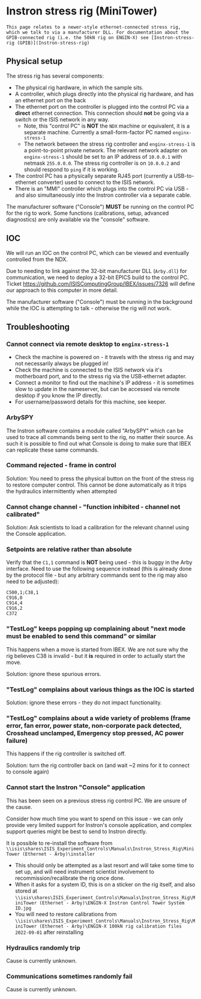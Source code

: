 # Instron stress rig (MiniTower)

```{note}
This page relates to a newer-style ethernet-connected stress rig, which we talk to via a manufacturer DLL. For documentation about the GPIB-connected rig (i.e. the 50kN rig on ENGIN-X) see [Instron-stress-rig (GPIB)](Instron-stress-rig)
```

## Physical setup

The stress rig has several components:
- The physical rig hardware, in which the sample sits.
- A controller, which plugs directly into the physical rig hardware, and has an ethernet port on the back
- The ethernet port on the controller is plugged into the control PC via a **direct** ethernet connection. This connection should **not** be going via a switch or the ISIS network in any way.
  * Note, this "control PC" is **NOT** the `NDX` machine or equivalent, it is a separate machine. Currently a small-form-factor PC named `enginx-stress-1`
  * The network between the stress rig controller and `enginx-stress-1` is a point-to-point private network. The relevant network adapter on `enginx-stress-1` should be set to an IP address of `10.0.0.1` with netmask `255.0.0.0`. The stress rig controller is on `10.0.0.2` and should respond to `ping` if it is working.
- The control PC has a physically separate RJ45 port (currently a USB-to-ethernet converter) used to connect to the ISIS network.
- There is an "MMI" controller which plugs into the control PC via USB - and also simultaneously into the Instron controller via a separate cable.

The manufacturer software ("Console") **MUST** be running on the control PC for the rig to work. Some functions (calibrations, setup, advanced diagnostics) are only available via the "console" software.

## IOC

We will run an IOC on the control PC, which can be viewed and eventually controlled from the NDX.

Due to needing to link against the 32-bit manufacturer DLL (`Arby.dll`) for communication, we need to deploy a 32-bit EPICS build to the control PC. Ticket https://github.com/ISISComputingGroup/IBEX/issues/7326 will define our approach to this computer in more detail.

The manufacturer software ("Console") must be running in the background while the IOC is attempting to talk - otherwise the rig will not work.

## Troubleshooting

### Cannot connect via remote desktop to `enginx-stress-1`

- Check the machine is powered on - it travels with the stress rig and may not necessarily always be plugged in!
- Check the machine is connected to the ISIS network via it's motherboard port, and to the stress rig via the USB-ethernet adapter.
- Connect a monitor to find out the machine's IP address - it is sometimes slow to update in the nameserver, but can be accessed via remote desktop if you know the IP directly.
- For username/password details for this machine, see keeper.

### ArbySPY

The Instron software contains a module called "ArbySPY" which can be used to trace all commands being sent to the rig, no matter their source. As such it is possible to find out what Console is doing to make sure that IBEX can replicate these same commands.

### Command rejected - frame in control

Solution: You need to press the physical button on the front of the stress rig to restore computer control. This cannot be done automatically as it trips the hydraulics intermittently when attempted

### Cannot change channel - "function inhibited - channel not calibrated"

Solution: Ask scientists to load a calibration for the relevant channel using the Console application.

### Setpoints are relative rather than absolute

Verify that the `C1,1` command is **NOT** being used - this is buggy in the Arby interface. Need to use the following sequence instead (this is already done by the protocol file - but any arbitrary commands sent to the rig may also need to be adjusted):

```
C500,1;C38,1
C916,0
C914,4
C916,2
C372
```

### "TestLog" keeps popping up complaining about "next mode must be enabled to send this command" or similar

This happens when a move is started from IBEX. We are not sure why the rig believes C38 is invalid - but it **is** required in order to actually start the move.

Solution: ignore these spurious errors.

### "TestLog" complains about various things as the IOC is started

Solution: ignore these errors - they do not impact functionality.

### "TestLog" complains about a wide variety of problems (frame error, fan error, power state, non-corporate pack detected, Crosshead unclamped, Emergency stop pressed, AC power failure)

This happens if the rig controller is switched off. 

Solution: turn the rig controller back on (and wait ~2 mins for it to connect to console again)

### Cannot start the Instron "Console" application

This has been seen on a previous stress rig control PC. We are unsure of the cause.

Consider how much time you want to spend on this issue - we can only provide very limited support for Instron's console application, and complex support queries might be best to send to Instron directly.

It is possible to re-install the software from `\\isis\shares\ISIS_Experiment_Controls\Manuals\Instron_Stress_Rig\MiniTower (Ethernet - Arby)\installer`
- This should only be attempted as a last resort and will take some time to set up, and will need instrument scientist involvement to recommission/recalibrate the rig once done.
- When it asks for a system ID, this is on a sticker on the rig itself, and also stored at `\\isis\shares\ISIS_Experiment_Controls\Manuals\Instron_Stress_Rig\MiniTower (Ethernet - Arby)\ENGIN-X Instron Control Tower System ID.jpg`
- You will need to restore calibrations from `\\isis\shares\ISIS_Experiment_Controls\Manuals\Instron_Stress_Rig\MiniTower (Ethernet - Arby)\ENGIN-X 100kN rig calibration files 2022-09-01` after reinstalling

### Hydraulics randomly trip

Cause is currently unknown.

### Communications sometimes randomly fail

Cause is currently unknown.